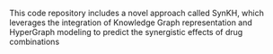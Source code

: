 This code repository includes a novel approach called SynKH, which leverages the integration of Knowledge Graph representation and HyperGraph modeling to predict the synergistic effects of drug combinations
